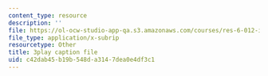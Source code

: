 ```yaml
---
content_type: resource
description: ''
file: https://ol-ocw-studio-app-qa.s3.amazonaws.com/courses/res-6-012-introduction-to-probability-spring-2018/c42dab45b19b548da3147dea0e4df3c1_KPF8owESMdo.vtt
file_type: application/x-subrip
resourcetype: Other
title: 3play caption file
uid: c42dab45-b19b-548d-a314-7dea0e4df3c1
---
```


